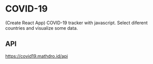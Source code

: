 # COVID-19

(Create React App) COVID-19 tracker with javascript.
Select diferent countries and visualize some data.

## API

https://covid19.mathdro.id/api
